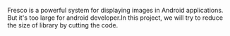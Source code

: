 Fresco is a powerful system for displaying images in Android applications.
But it's too large for android developer.In this project, we will try to reduce the size of library by cutting the code.
